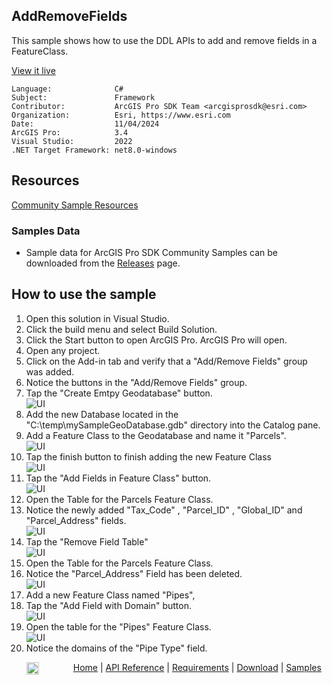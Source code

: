 ## AddRemoveFields

<!-- TODO: Write a brief abstract explaining this sample -->
This sample shows how to use the DDL APIs to add and remove fields in a FeatureClass.  
  


<a href="https://pro.arcgis.com/en/pro-app/sdk/" target="_blank">View it live</a>

<!-- TODO: Fill this section below with metadata about this sample-->
```
Language:              C#
Subject:               Framework
Contributor:           ArcGIS Pro SDK Team <arcgisprosdk@esri.com>
Organization:          Esri, https://www.esri.com
Date:                  11/04/2024
ArcGIS Pro:            3.4
Visual Studio:         2022
.NET Target Framework: net8.0-windows
```

## Resources

[Community Sample Resources](https://github.com/Esri/arcgis-pro-sdk-community-samples#resources)

### Samples Data

* Sample data for ArcGIS Pro SDK Community Samples can be downloaded from the [Releases](https://github.com/Esri/arcgis-pro-sdk-community-samples/releases) page.  

## How to use the sample
<!-- TODO: Explain how this sample can be used. To use images in this section, create the image file in your sample project's screenshots folder. Use relative url to link to this image using this syntax: ![My sample Image](FacePage/SampleImage.png) -->
1. Open this solution in Visual Studio.
2. Click the build menu and select Build Solution.    
3. Click the Start button to open ArcGIS Pro. ArcGIS Pro will open.      
4. Open any project.  
5. Click on the Add-in tab and verify that a "Add/Remove Fields" group was added.  
6. Notice the buttons in the "Add/Remove Fields" group.  
7. Tap the "Create Emtpy Geodatabase" button.  
![UI](Screenshots/Screen0.png)  
8. Add the new Database located in the "C:\temp\mySampleGeoDatabase.gdb" directory into the Catalog pane.  
9. Add a Feature Class to the Geodatabase and name it "Parcels".  
![UI](Screenshots/Screen1.png)  
10. Tap the finish button to finish adding the new Feature Class  
![UI](Screenshots/Screen2.png)  
11. Tap the "Add Fields in Feature Class" button.  
![UI](Screenshots/Screen3.png)  
12. Open the Table for the Parcels Feature Class.  
13. Notice the newly added "Tax_Code" , "Parcel_ID" , "Global_ID" and "Parcel_Address" fields.  
![UI](Screenshots/Screen4.png)  
14. Tap the "Remove Field Table"  
![UI](Screenshots/Screen8.png)  
15. Open the Table for the Parcels Feature Class.  
16. Notice the "Parcel_Address" Field has been deleted.  
![UI](Screenshots/Screen5.png)  
17. Add a new Feature Class named "Pipes",  
18. Tap the "Add Field with Domain" button.  
![UI](Screenshots/Screen6.png)   
19. Open the table for the "Pipes" Feature Class.  
![UI](Screenshots/Screen7.png)  
20. Notice the domains of the "Pipe Type" field.  
  

<!-- End -->

&nbsp;&nbsp;&nbsp;&nbsp;&nbsp;&nbsp;<img src="https://esri.github.io/arcgis-pro-sdk/images/ArcGISPro.png"  alt="ArcGIS Pro SDK for Microsoft .NET Framework" height = "20" width = "20" align="top"  >
&nbsp;&nbsp;&nbsp;&nbsp;&nbsp;&nbsp;&nbsp;&nbsp;&nbsp;&nbsp;&nbsp;&nbsp;
[Home](https://github.com/Esri/arcgis-pro-sdk/wiki) | <a href="https://pro.arcgis.com/en/pro-app/latest/sdk/api-reference" target="_blank">API Reference</a> | [Requirements](https://github.com/Esri/arcgis-pro-sdk/wiki#requirements) | [Download](https://github.com/Esri/arcgis-pro-sdk/wiki#installing-arcgis-pro-sdk-for-net) | <a href="https://github.com/esri/arcgis-pro-sdk-community-samples" target="_blank">Samples</a>

